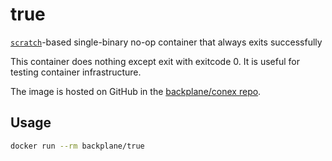# true

[`scratch`](https://hub.docker.com/_/scratch/)-based single-binary no-op container that always exits successfully

This container does nothing except exit with exitcode 0. It is useful for testing container infrastructure.

The image is hosted on GitHub in the [backplane/conex repo](https://github.com/backplane/conex/tree/main/true).

## Usage

```sh
docker run --rm backplane/true
```
